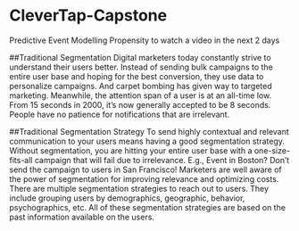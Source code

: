 # CleverTap-Capstone

Predictive Event Modelling 
Propensity to watch a video in the next 2 days


##Traditional Segmentation
Digital marketers today constantly strive to understand their users better. Instead of sending bulk campaigns to the entire user base and hoping for the best conversion, they use data to personalize campaigns. And carpet bombing has given way to targeted marketing.
Meanwhile, the attention span of a user is at an all-time low. From 15 seconds in 2000, it’s now generally accepted to be 8 seconds. People have no patience for notifications that are irrelevant.

##Traditional Segmentation Strategy
To send highly contextual and relevant communication to your users means having a good segmentation strategy. Without segmentation, you are hitting your entire user base with a one-size-fits-all campaign that will fail due to irrelevance. E.g., Event in Boston? Don’t send the campaign to users in San Francisco!
Marketers are well aware of the power of segmentation for improving relevance and optimizing costs. There are multiple segmentation strategies to reach out to users. They include grouping users by demographics, geographic, behavior, psychographics, etc. All of these segmentation strategies are based on the past information available on the users.
